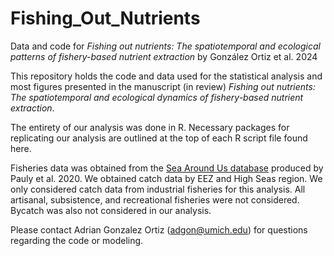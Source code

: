# Fishing_Out_Nutrients
Data and code for *Fishing out nutrients: The spatiotemporal and ecological patterns of fishery-based nutrient extraction* by González Ortiz et al. 2024

This repository holds the code and data used for the statistical analysis and most figures presented in the manuscript (in review) *Fishing out nutrients: The spatiotemporal and ecological dynamics of fishery-based nutrient extraction*.

The entirety of our analysis was done in R. Necessary packages for replicating our analysis are outlined at the top of each R script file found here.

Fisheries data was obtained from the [Sea Around Us database](https://www.seaaroundus.org/) produced by Pauly et al. 2020. We obtained catch data by EEZ and High Seas region. We only considered catch data from industrial fisheries for this analysis. All artisanal, subsistence, and recreational fisheries were not considered. Bycatch was also not considered in our analysis.

Please contact Adrian Gonzalez Ortiz (adgon@umich.edu) for questions regarding the code or modeling.
